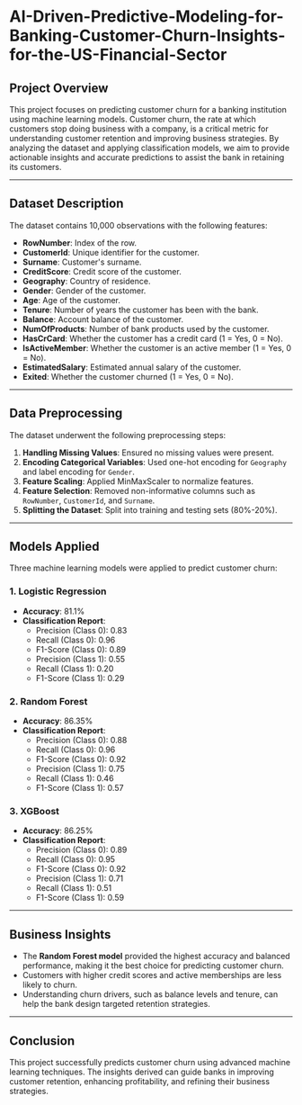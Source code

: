 # AI-Driven-Predictive-Modeling-for-Banking-Customer-Churn-Insights-for-the-US-Financial-Sector

## Project Overview
This project focuses on predicting customer churn for a banking institution using machine learning models. Customer churn, the rate at which customers stop doing business with a company, is a critical metric for understanding customer retention and improving business strategies. By analyzing the dataset and applying classification models, we aim to provide actionable insights and accurate predictions to assist the bank in retaining its customers.

---

## Dataset Description
The dataset contains 10,000 observations with the following features:

- **RowNumber**: Index of the row.
- **CustomerId**: Unique identifier for the customer.
- **Surname**: Customer's surname.
- **CreditScore**: Credit score of the customer.
- **Geography**: Country of residence.
- **Gender**: Gender of the customer.
- **Age**: Age of the customer.
- **Tenure**: Number of years the customer has been with the bank.
- **Balance**: Account balance of the customer.
- **NumOfProducts**: Number of bank products used by the customer.
- **HasCrCard**: Whether the customer has a credit card (1 = Yes, 0 = No).
- **IsActiveMember**: Whether the customer is an active member (1 = Yes, 0 = No).
- **EstimatedSalary**: Estimated annual salary of the customer.
- **Exited**: Whether the customer churned (1 = Yes, 0 = No).

---

## Data Preprocessing
The dataset underwent the following preprocessing steps:

1. **Handling Missing Values**: Ensured no missing values were present.
2. **Encoding Categorical Variables**: Used one-hot encoding for `Geography` and label encoding for `Gender`.
3. **Feature Scaling**: Applied MinMaxScaler to normalize features.
4. **Feature Selection**: Removed non-informative columns such as `RowNumber`, `CustomerId`, and `Surname`.
5. **Splitting the Dataset**: Split into training and testing sets (80%-20%).

---

## Models Applied
Three machine learning models were applied to predict customer churn:

### 1. Logistic Regression
- **Accuracy**: 81.1%
- **Classification Report**:
  - Precision (Class 0): 0.83
  - Recall (Class 0): 0.96
  - F1-Score (Class 0): 0.89
  - Precision (Class 1): 0.55
  - Recall (Class 1): 0.20
  - F1-Score (Class 1): 0.29

### 2. Random Forest
- **Accuracy**: 86.35%
- **Classification Report**:
  - Precision (Class 0): 0.88
  - Recall (Class 0): 0.96
  - F1-Score (Class 0): 0.92
  - Precision (Class 1): 0.75
  - Recall (Class 1): 0.46
  - F1-Score (Class 1): 0.57

### 3. XGBoost
- **Accuracy**: 86.25%
- **Classification Report**:
  - Precision (Class 0): 0.89
  - Recall (Class 0): 0.95
  - F1-Score (Class 0): 0.92
  - Precision (Class 1): 0.71
  - Recall (Class 1): 0.51
  - F1-Score (Class 1): 0.59

---

## Business Insights
- The **Random Forest model** provided the highest accuracy and balanced performance, making it the best choice for predicting customer churn.
- Customers with higher credit scores and active memberships are less likely to churn.
- Understanding churn drivers, such as balance levels and tenure, can help the bank design targeted retention strategies.

---

## Conclusion
This project successfully predicts customer churn using advanced machine learning techniques. The insights derived can guide banks in improving customer retention, enhancing profitability, and refining their business strategies.

